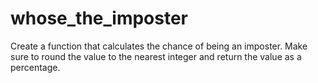 # whose_the_imposter
Create a function that calculates the chance of being an imposter. Make sure to round the value to the nearest integer and return the
value as a percentage.
